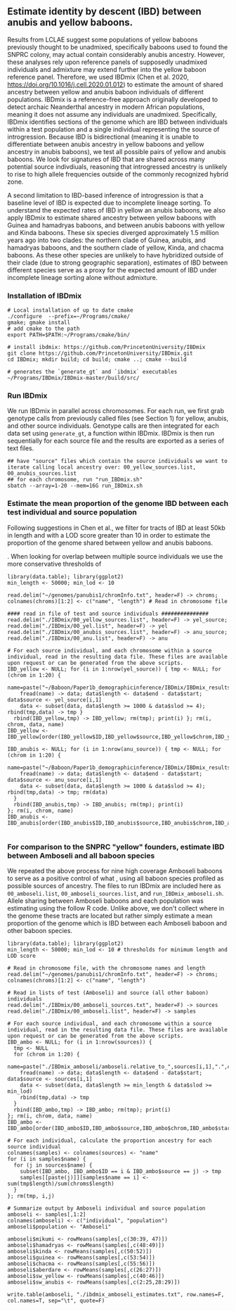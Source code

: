 ## Estimate identity by descent (IBD) between anubis and yellow baboons. 

Results from LCLAE suggest some populations of yellow baboons previously thought to be unadmixed, specifically baboons used to found the SNPRC colony, may actual contain considerably anubis ancestry. However, these analyses rely upon reference panels of supposedly unadmixed individuals and admixture may extend further into the yellow baboon reference panel. Therefore, we used IBDmix (Chen et al. 2020, https://doi.org/10.1016/j.cell.2020.01.012) to estimate the amount of shared ancestry between yellow and anubis baboon individuals of different populations. IBDmix is a reference-free approach originally developed to detect archaic Neanderthal ancestry in modern African populations, meaning it does not assume any individuals are unadmixed. Specifically, IBDmix identifies sections of the genome which are IBD between individuals within a test population and a single individual representing the source of introgression. Because IBD is bidirectional (meaning it is unable to differentiate between anubis ancestry in yellow baboons and yellow ancestry in anubis baboons), we test all possible pairs of yellow and anubis baboons. We look for signatures of IBD that are shared across many potential source indivdiuals, reasoning that introgressed ancestry is unlikely to rise to high allele frequencies outside of the commonly recognized hybrid zone. 

A second limitation to IBD-based inference of introgression is that a baseline level of IBD is expected due to incomplete lineage sorting. To understand the expected rates of IBD in yellow an anubis baboons, we also apply IBDmix to estimate shared ancestry between yellow baboons with Guinea and hamadryas baboons, and between anubis baboons with yellow and Kinda baboons. These six species diverged approximately 1.5 million years ago into two clades: the northern clade of Guinea, anubis, and hamadryas baboons, and the southern clade of yellow, Kinda, and chacma baboons. As these other species are unlikely to have hybridized outside of their clade (due to strong geographic separation), estimates of IBD between different species serve as a proxy for the expected amount of IBD under incomplete lineage sorting alone without admixture. 


### Installation of IBDmix
```console 
# Local installation of up to date cmake 
./configure  --prefix=~/Programs/cmake/
gmake; gmake install 
# add cmake to the path
export PATH=$PATH:~/Programs/cmake/bin/

# install ibdmix: https://github.com/PrincetonUniversity/IBDmix
git clone https://github.com/PrincetonUniversity/IBDmix.git
cd IBDmix; mkdir build; cd build; cmake ..; cmake --build

# generates the `generate_gt` and `ibdmix` executables
~/Programs/IBDmix/IBDmix-master/build/src/
```

### Run IBDmix
We run IBDmix in parallel across chromosomes. For each run, we first grab genotype calls from previously called files (see Section 1) for yellow, anubis, and other source individuals. Genotype calls are then integrated for each data set using `generate_gt`, a function within IBDmix. IBDmix is then run sequentially for each source file and the results are exported as a series of text files.  

```console 
## have "source" files which contain the source individuals we want to iterate calling local ancestry over: 00_yellow_sources.list, 00_anubis_sources.list
## for each chromosome, run "run_IBDmix.sh"
sbatch --array=1-20 --mem=16G run_IBDmix.sh
```

### Estimate the mean proportion of the genome IBD between each test individual and source population
Following suggestions in Chen et al., we filter for tracts of IBD at least 50kb in length and with a LOD score greater than 10 in order to estimate the proportion of the genome shared between yellow and anubis baboons. 

.  When looking for overlap between multiple source individuals we use the more conservative thresholds of 

```console
library(data.table); library(ggplot2)
min_length <- 50000; min_lod <- 10

read.delim("~/genomes/panubis1/chromInfo.txt", header=F) -> chroms; colnames(chroms)[1:2] <- c("name", "length") # Read in chromosome file 

#### read in file of test and source individuals ###############
read.delim("./IBDmix/00_yellow_sources.list", header=F) -> yel_source; read.delim("./IBDmix/00_yel.list", header=F) -> yel
read.delim("./IBDmix/00_anubis_sources.list", header=F) -> anu_source; read.delim("./IBDmix/00_anu.list", header=F) -> anu

# For each source individual, and each chromosome within a source individual, read in the resulting data file. These files are available upon request or can be generated from the above scripts. 
IBD_yellow <- NULL; for (i in 1:nrow(yel_source)) { tmp <- NULL; for (chrom in 1:20) {
    name=paste("~/Baboon/Paper1b_demographicinference/IBDmix/IBDmix_results/yellow.relative_to_",yel_source[i,1],".",chrom,".txt",sep="")
    fread(name) -> data; data$length <- data$end - data$start; data$source <- yel_source[i,1]
    data <- subset(data, data$length >= 1000 & data$slod >= 4); rbind(tmp,data) -> tmp }
  rbind(IBD_yellow,tmp) -> IBD_yellow; rm(tmp); print(i) }; rm(i, chrom, data, name)
IBD_yellow <- IBD_yellow[order(IBD_yellow$ID,IBD_yellow$source,IBD_yellow$chrom,IBD_yellow$start),]

IBD_anubis <- NULL; for (i in 1:nrow(anu_source)) { tmp <- NULL; for (chrom in 1:20) {
    name=paste("~/Baboon/Paper1b_demographicinference/IBDmix/IBDmix_results/anubis.relative_to_",anu_source[i,1],".",chrom,".txt",sep="")
    fread(name) -> data; data$length <- data$end - data$start; data$source <- anu_source[i,1]
    data <- subset(data, data$length >= 1000 & data$slod >= 4); rbind(tmp,data) -> tmp; rm(data)
  }
  rbind(IBD_anubis,tmp) -> IBD_anubis; rm(tmp); print(i)
}; rm(i, chrom, name)
IBD_anubis <- IBD_anubis[order(IBD_anubis$ID,IBD_anubis$source,IBD_anubis$chrom,IBD_anubis$start),]


```

### For comparison to the SNPRC "yellow" founders, estimate IBD between Amboseli and all baboon species
We repeated the above process for nine high coverage Amboseli baboons to serve as a positive control of what , using all baboon species profiled as possible sources of ancestry. The files to run IBDmix are included here as `00_amboseli.list`, `00_amboseli_sources.list`, and `run_IBDmix_amboseli.sh`. Allele sharing between Amboseli baboons and each population was estimating using the follow R code. Unlike above, we don't collect where in the genome these tracts are located but rather simply estimate a mean proportion of the genome which is IBD between each Amboseli baboon and other baboon species. 

```console
library(data.table); library(ggplot2)
min_length <- 50000; min_lod <- 10 # thresholds for minimum length and LOD score

# Read in chromosome file, with the chromosome names and length
read.delim("~/genomes/panubis1/chromInfo.txt", header=F) -> chroms; colnames(chroms)[1:2] <- c("name", "length")

# Read in lists of test (Amboseli) and source (all other baboon) individuals
read.delim("./IBDmix/00_amboseli_sources.txt", header=F) -> sources
read.delim("./IBDmix/00_amboseli.list", header=F) -> samples

# For each source individual, and each chromosome within a source individual, read in the resulting data file. These files are available upon request or can be generated from the above scripts. 
IBD_ambo <- NULL; for (i in 1:nrow(sources)) {
  tmp <- NULL
  for (chrom in 1:20) {
    name=paste("./IBDmix_amboseli/amboseli.relative_to_",sources[i,1],".",chrom,".txt",sep="")
    fread(name) -> data; data$length <- data$end - data$start; data$source <- sources[i,1]
    data <- subset(data, data$length >= min_length & data$slod >= min_lod)
    rbind(tmp,data) -> tmp
  }
  rbind(IBD_ambo,tmp) -> IBD_ambo; rm(tmp); print(i)
}; rm(i, chrom, data, name)
IBD_ambo <- IBD_ambo[order(IBD_ambo$ID,IBD_ambo$source,IBD_ambo$chrom,IBD_ambo$start),]

# For each individual, calculate the proportion ancestry for each source individual
colnames(samples) <- colnames(sources) <- "name"
for (i in samples$name) {
  for (j in sources$name) {
    subset(IBD_ambo, IBD_ambo$ID == i & IBD_ambo$source == j) -> tmp
    samples[[paste(j)]][samples$name == i] <- sum(tmp$length)/sum(chroms$length)
  }
}; rm(tmp, i,j)

# Summarize output by Amboseli individual and source population
amboseli <- samples[,1:2]
colnames(amboseli) <- c("individual", "population")
amboseli$population <- "Amboseli"

amboseli$mikumi <- rowMeans(samples[,c(30:39, 47)])
amboseli$hamadryas <- rowMeans(samples[,c(48:49)])
amboseli$kinda <- rowMeans(samples[,c(50:52)])
amboseli$guinea <- rowMeans(samples[,c(53:54)])
amboseli$chacma <- rowMeans(samples[,c(55:56)])
amboseli$aberdare <- rowMeans(samples[,c(26:27)])
amboseli$sw_yellow <- rowMeans(samples[,c(40:46)])
amboseli$sw_anubis <- rowMeans(samples[,c(2:25,28:29)])

write.table(amboseli, "./ibdmix_amboseli_estimates.txt", row.names=F, col.names=T, sep="\t", quote=F)

```
